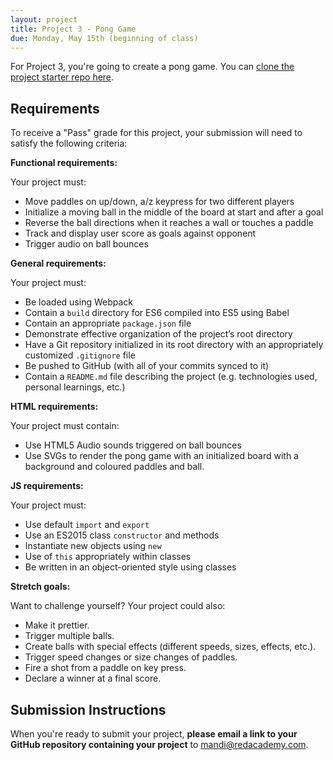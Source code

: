 ```yaml
---
layout: project
title: Project 3 - Pong Game
due: Monday, May 15th (beginning of class)
---
```


For Project 3, you're going to create a pong game. You can [clone the project starter repo here](https://github.com/redacademy/pong-starter).

## Requirements

To receive a "Pass" grade for this project, your submission will need to satisfy the following criteria:

**Functional requirements:**

Your project must:

- Move paddles on up/down, a/z keypress for two different players
- Initialize a moving ball in the middle of the board at start and after a goal
- Reverse the ball directions when it reaches a wall or touches a paddle
- Track and display user score as goals against opponent
- Trigger audio on ball bounces

**General requirements:**

Your project must:

- Be loaded using Webpack
- Contain a `build` directory for ES6 compiled into ES5 using Babel
- Contain an appropriate `package.json` file
- Demonstrate effective organization of the project’s root directory
- Have a Git repository initialized in its root directory with an appropriately customized `.gitignore` file
- Be pushed to GitHub (with all of your commits synced to it)
- Contain a `README.md` file describing the project (e.g. technologies used, personal learnings, etc.)

**HTML requirements:**

Your project must contain:

- Use HTML5 Audio sounds triggered on ball bounces
- Use SVGs to render the pong game with an initialized board with a background and coloured paddles and ball.

**JS requirements:**

Your project must:

- Use default `import` and `export`
- Use an ES2015 class `constructor` and methods
- Instantiate new objects using `new`
- Use of `this` appropriately within classes
- Be written in an object-oriented style using classes

**Stretch goals:**

Want to challenge yourself? Your project could also:

- Make it prettier.
- Trigger multiple balls.
- Create balls with special effects (different speeds, sizes, effects, etc.).
- Trigger speed changes or size changes of paddles.
- Fire a shot from a paddle on key press.
- Declare a winner at a final score.

## Submission Instructions

When you're ready to submit your project, **please email a link to your GitHub repository containing your project** to [mandi@redacademy.com](mailto:mandi@redacademy.com).
